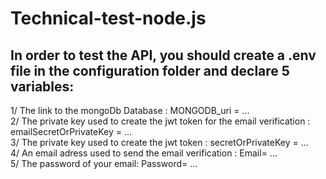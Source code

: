 # Technical-test-node.js

## In order to test the API, you should create a .env file in the configuration folder and declare 5 variables:</br>
1/ The link to the mongoDb Database : MONGODB_uri = ...</br>
2/ The private key used to create the jwt token for the email verification :  emailSecretOrPrivateKey = ...</br>
3/ The private key used to create the jwt token : secretOrPrivateKey = ...</br>
4/ An email adress used to send the email verification : Email= ...</br>
5/ The password of your email: Password= ...</br>

